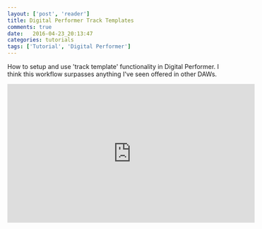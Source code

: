 ```yaml
---
layout: ['post', 'reader']
title: Digital Performer Track Templates
comments: true
date:   2016-04-23_20:13:47 
categories: tutorials
tags: ['Tutorial', 'Digital Performer']
---
```

How to setup and use 'track template' functionality in Digital Performer. I think this workflow surpasses anything I've seen offered in other DAWs.

<iframe width="560" height="315" src="https://www.youtube.com/embed/XP3VYAujBAU" frameborder="0" allowfullscreen></iframe>

<p>
